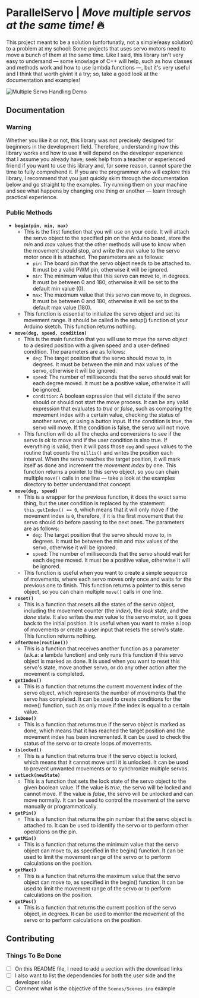 <!-- todo: list the dependencies -->
<!-- todo: add a todo list for the features -->

# ParallelServo | *Move multiple servos at the same time!* 🔥
This project meant to be a solution (unfortunatly, not a simple/easy solution)
to a problem at my school: Some projects that uses servo motors need to move
a bunch of them at the same time. Like I said, this library isn't very easy
to undersand — some knowlage of C++ will help, such as how classes and methods
work and how to use lambda functions —, but it's very useful and I think that
worth givint it a try; so, take a good look at the documentation and examples!

![Multiple Servo Handling Demo](docs/demo.gif)

## Documentation
### Warning
Whether you like it or not, this library was not precisely designed for
beginners in the development field. Therefore, understanding how this library
works and how to use it will depend on the developer experience that I assume
you already have; seek help from a teacher or experienced friend if you want
to use this library and, for some reason, cannot spare the time to fully
comprehend it. If you are the programmer who will explore this library, I
recommend that you just quickly skim through the documentation below and go
straight to the examples. Try running them on your machine and see what
happens by changing one thing or another — learn through practical experience.

### Public Methods
+ **`begin(pin, min, max)`**
    + This is the first function that you will use on your code. It will attach
      the servo object to the specified pin on the Arduino board, store the *min*
      and *max* values that the other methods will use to know when the movement
      should stop, and write the *min* value to the servo motor once it is
      attached. The parameters are as follows:
        + `pin`: The board pin that the servo object needs to be attached to.
          It must be a valid PWM pin, otherwise it will be ignored.
        + `min`: The minimum value that this servo can move to, in degrees. It
          must be between 0 and 180, otherwise it will be set to the default
          min value (0).
        + `max`: The maximum value that this servo can move to, in degrees. It
          must be between 0 and 180, otherwise it will be set to the default
          max value (180).
    + This function is essential to initialize the servo object and set its
      movement range. It should be called in the setup() function of your
      Arduino sketch. This function returns nothing.
+ **`move(deg, speed, condition)`**
    + This is the main function that you will use to move the servo object to a
      desired position with a given speed and a user-defined condition. The
      parameters are as follows:
        + `deg`: The target position that the servo should move to, in degrees.
          It must be between the min and max values of the servo, otherwise it
          will be ignored.
        + `speed`: The number of milliseconds that the servo should wait for
          each degree moved. It must be a positive value, otherwise it will be
          ignored.
        + `condition`: A boolean expression that will dictate if the servo
          should or should not start the move process. It can be any valid
          expression that evaluates to *true* or *false*, such as comparing the
          movement index with a certain value, checking the status of another
          servo, or using a button input. If the condition is true, the servo
          will move. If the condition is false, the servo will not move.
    + This function will do all the checks and conversions to see if the servo
      is ok to move and if the user condition is also true. If everything is
      valid, then it will pass those `deg` and `speed` values to the routine that
      counts the `millis()` and writes the position each interval. When the servo
      reaches the target position, it will mark itself as done and increment
      the *movement index* by one. This function returns a pointer to this servo
      object, so you can chain multiple `move()` calls in one line — take a look
      at the examples directory to better understand that concept.
+ **`move(deg, speed)`**
    + This is a wrapper for the previous function, it does the exact same thing,
      but the user condition is replaced by the statement: `this.getIndex() == 0`,
      which means that it will only move if the movement index is `0`, therefore,
      if it is the first movement that the servo should do before passing
      to the next ones. The parameters are as follows:
        + `deg`: The target position that the servo should move to, in degrees.
          It must be between the min and max values of the servo, otherwise it
          will be ignored.
        + `speed`: The number of milliseconds that the servo should wait for
          each degree moved. It must be a positive value, otherwise it will be
          ignored.
    + This function is useful when you want to create a simple sequence of
      movements, where each servo moves only once and waits for the previous
      one to finish. This function returns a pointer to this servo object, so
      you can chain multiple `move()` calls in one line.
+ **`reset()`**
    + This is a function that resets all the states of the servo object,
      including the movement counter (the *index*), the *lock* state, and the *done*
      state. It also writes the *min* value to the servo motor, so it goes back
      to the initial position. It is useful when you want to make a loop of
      movements or create a user input that resets the servo's state. This
      function returns nothing.
+ **`afterDone(routine())`**
    + This is a function that receives another function as a parameter (a.k.a:
      a lambda function) and only runs this function if this servo object is
      marked as done. It is used when you want to reset this servo's state,
      move another servo, or do any other action after the movement is
      completed.
+ **`getIndex()`**
    + This is a function that returns the current movement index of the servo
      object, which represents the number of movements that the servo has
      completed. It can be used to create conditions for the move() function,
      such as only move if the index is equal to a certain value.
+ **`isDone()`**
    + This is a function that returns true if the servo object is marked as
      done, which means that it has reached the target position and the
      movement index has been incremented. It can be used to check the status
      of the servo or to create loops of movements.
+ **`isLocked()`**
    + This is a function that returns true if the servo object is locked, which
      means that it cannot move until it is unlocked. It can be used to prevent
      unwanted movements or to synchronize multiple servos.
+ **`setLock(newState)`**
    + This is a function that sets the lock state of the servo object to the
      given boolean value. If the value is *true*, the servo will be locked and
      cannot move. If the value is *false*, the servo will be unlocked and can
      move normally. It can be used to control the movement of the servo
      manually or programmatically.
+ **`getPin()`**
    + This is a function that returns the pin number that the servo object is
      attached to. It can be used to identify the servo or to perform other
      operations on the pin.
+ **`getMin()`**
    + This is a function that returns the minimum value that the servo object
      can move to, as specified in the begin() function. It can be used to
      limit the movement range of the servo or to perform calculations on the
      position.
+ **`getMax()`**
    + This is a function that returns the maximum value that the servo object
      can move to, as specified in the begin() function. It can be used to
      limit the movement range of the servo or to perform calculations on the
      position.
+ **`getPos()`**
    + This is a function that returns the current position of the servo object,
      in degrees. It can be used to monitor the movement of the servo or to
      perform calculations on the position.

## Contributing
### Things To Be Done
+ [ ] On this README file, I need to add a section with the download links 
+ [ ] I also want to list the dependencies for both the user side and the developer side
+ [ ] Comment what is the objective of the `Scenes/Scenes.ino` example